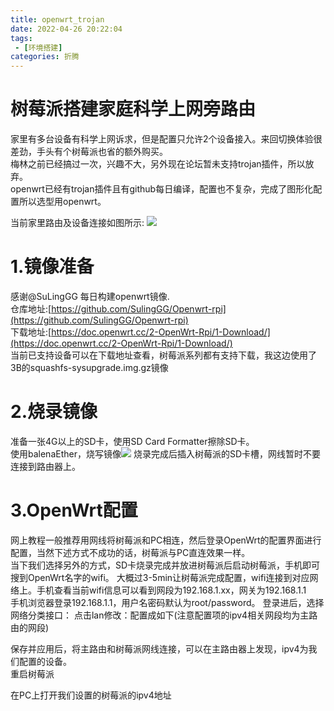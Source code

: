 ```yaml
---
title: openwrt_trojan
date: 2022-04-26 20:22:04
tags:
 - [环境搭建]
categories: 折腾
---
```

# 树莓派搭建家庭科学上网旁路由
家里有多台设备有科学上网诉求，但是配置只允许2个设备接入。来回切换体验很差劲，手头有个树莓派也省的额外购买。</br>
梅林之前已经搞过一次，兴趣不大，另外现在论坛暂未支持trojan插件，所以放弃。</br>
openwrt已经有trojan插件且有github每日编译，配置也不复杂，完成了图形化配置所以选型用openwrt。</br>

当前家里路由及设备连接如图所示:
![](https://cdn.jsdelivr.net/gh/Han-Jiangtao/picgo/img/family_route_demo.png)

# 1.镜像准备
感谢@SuLingGG 每日构建openwrt镜像.</br>
仓库地址:[https://github.com/SulingGG/Openwrt-rpi](https://github.com/SulingGG/Openwrt-rpi)</br>
下载地址:[https://doc.openwrt.cc/2-OpenWrt-Rpi/1-Download/](https://doc.openwrt.cc/2-OpenWrt-Rpi/1-Download/)</br>
当前已支持设备可以在下载地址查看，树莓派系列都有支持下载，我这边使用了3B的squashfs-sysupgrade.img.gz镜像</br>

# 2.烧录镜像
准备一张4G以上的SD卡，使用SD Card Formatter擦除SD卡。</br>
使用balenaEther，烧写镜像![](https://cdn.jsdelivr.net/gh/Han-Jiangtao/picgo/img/balenaEther_flash.png)
烧录完成后插入树莓派的SD卡槽，网线暂时不要连接到路由器上。</br>

# 3.OpenWrt配置
网上教程一般推荐用网线将树莓派和PC相连，然后登录OpenWrt的配置界面进行配置，当然下述方式不成功的话，树莓派与PC直连效果一样。</br>
当下我们选择另外的方式，SD卡烧录完成并放进树莓派后启动树莓派，手机即可搜到OpenWrt名字的wifi。
大概过3-5min让树莓派完成配置，wifi连接到对应网络上。手机查看当前wifi信息可以看到网段为192.168.1.xx，网关为192.168.1.1</br>
手机浏览器登录192.168.1.1，用户名密码默认为root/password。
登录进后，选择网络分类接口：
点击lan修改：配置成如下(注意配置项的ipv4相关网段均为主路由的网段)

保存并应用后，将主路由和树莓派网线连接，可以在主路由器上发现，ipv4为我们配置的设备。</br>
重启树莓派</br>

在PC上打开我们设置的树莓派的ipv4地址

